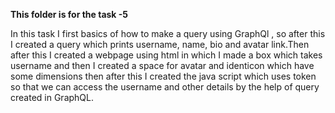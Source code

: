 **This folder is for the task -5**


In this task I first basics of how to make a query using  GraphQl , so after this I created a query which prints username, name, bio and avatar link.Then after this I created a webpage using html in which I made a box which takes username and then I created a space for avatar and identicon which have some dimensions then after this I created the java script which uses token so that we can access the username and other details by the help of query created in GraphQL.

